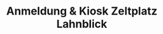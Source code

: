 ---
title: "Anmeldung & Kiosk Zeltplatz Lahnblick"
url: /solms/anmeldung-und-kiosk-zeltplatz-lahnblick/
shop: Kiosk
---